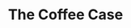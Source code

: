 ---
title: The Coffee Case
thumbnail: 
alt_text: Webflow Coffee Site
description: Coffee restaurant site made in Webflow.
url: assets/student-sites/coffee
---